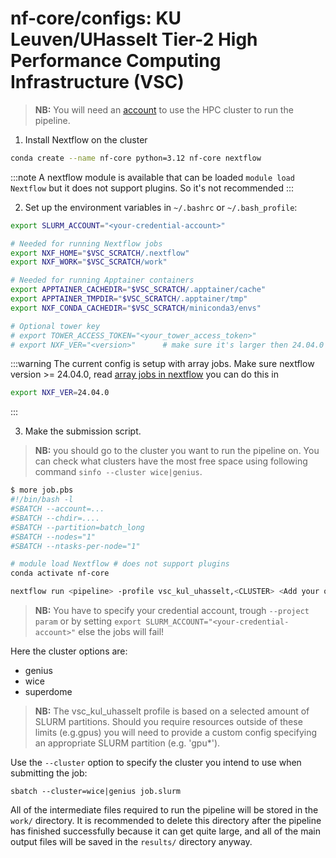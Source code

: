 # nf-core/configs: KU Leuven/UHasselt Tier-2 High Performance Computing Infrastructure (VSC)

> **NB:** You will need an [account](https://docs.vscentrum.be/en/latest/access/getting_access.html#required-steps-to-get-access) to use the HPC cluster to run the pipeline.

1. Install Nextflow on the cluster
```bash
conda create --name nf-core python=3.12 nf-core nextflow
```
:::note
A nextflow module is available that can be loaded `module load Nextflow` but it does not support plugins. So it's not recommended
:::


2. Set up the environment variables in `~/.bashrc` or `~/.bash_profile`:
```bash
export SLURM_ACCOUNT="<your-credential-account>"

# Needed for running Nextflow jobs
export NXF_HOME="$VSC_SCRATCH/.nextflow"
export NXF_WORK="$VSC_SCRATCH/work"

# Needed for running Apptainer containers
export APPTAINER_CACHEDIR="$VSC_SCRATCH/.apptainer/cache"
export APPTAINER_TMPDIR="$VSC_SCRATCH/.apptainer/tmp"
export NXF_CONDA_CACHEDIR="$VSC_SCRATCH/miniconda3/envs"

# Optional tower key
# export TOWER_ACCESS_TOKEN="<your_tower_access_token>"
# export NXF_VER="<version>"      # make sure it's larger then 24.04.0
```

:::warning
The current config is setup with array jobs. Make sure nextflow version >= 24.04.0, read [array jobs in nextflow](https://www.nextflow.io/docs/latest/process.html#array) you can do this in
```bash
export NXF_VER=24.04.0
```
:::

3. Make the submission script.

> **NB:** you should go to the cluster you want to run the pipeline on. You can check what clusters have the most free space using following command `sinfo --cluster wice|genius`.

```bash
$ more job.pbs
#!/bin/bash -l
#SBATCH --account=...
#SBATCH --chdir=....
#SBATCH --partition=batch_long
#SBATCH --nodes="1"
#SBATCH --ntasks-per-node="1"

# module load Nextflow # does not support plugins
conda activate nf-core

nextflow run <pipeline> -profile vsc_kul_uhasselt,<CLUSTER> <Add your other parameters>
```

> **NB:** You have to specify your credential account, trough `--project param` or by setting `export SLURM_ACCOUNT="<your-credential-account>"` else the jobs will fail!

Here the cluster options are:

- genius
- wice
- superdome

> **NB:** The vsc_kul_uhasselt profile is based on a selected amount of SLURM partitions. Should you require resources outside of these limits (e.g.gpus) you will need to provide a custom config specifying an appropriate SLURM partition (e.g. 'gpu\*').

Use the `--cluster` option to specify the cluster you intend to use when submitting the job:

```shell
sbatch --cluster=wice|genius job.slurm 
```

All of the intermediate files required to run the pipeline will be stored in the `work/` directory. It is recommended to delete this directory after the pipeline has finished successfully because it can get quite large, and all of the main output files will be saved in the `results/` directory anyway.

